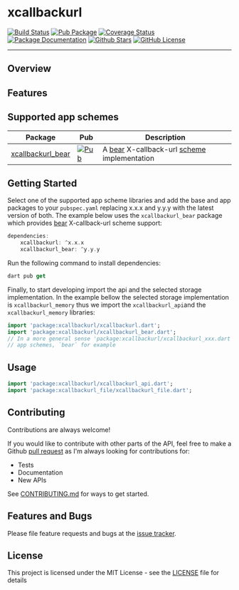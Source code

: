# xcallbackurl

[![Build Status](https://github.com/ivoleitao/xcallbackurl/actions/workflows/dart-ci.yml/badge.svg)](https://github.com/ivoleitao/xcallbackurl/actions/workflows/dart-ci.yml)
[![Pub Package](https://img.shields.io/pub/v/xcallbackurl.svg?style=flat-square)](https://pub.dartlang.org/packages/xcallbackurl)
[![Coverage Status](https://codecov.io/gh/ivoleitao/xcallbackurl/branch/master/graph/badge.svg?token=VusBJYgahl)](https://codecov.io/gh/ivoleitao/xcallbackurl)
[![Package Documentation](https://img.shields.io/badge/doc-xcallbackurl-blue.svg)](https://www.dartdocs.org/documentation/xcallbackurl/latest)
[![Github Stars](https://img.shields.io/github/stars/ivoleitao/xcallbackurl.svg)](https://github.com/ivoleitao/xcallbackurl)
[![GitHub License](https://img.shields.io/badge/license-MIT-yellow.svg)](https://opensource.org/licenses/MIT)

---

## Overview

## Features

## Supported app schemes

|Package|Pub|Description|
|-------|---|-----------|
|[xcallbackurl_bear](https://github.com/ivoleitao/xcallbackurl/tree/develop/packages/xcallbackurl_bear)|[![Pub](https://img.shields.io/pub/v/xcallbackurl_bear.svg?style=flat-square)](https://pub.dartlang.org/packages/xcallbackurl_bear)|A [bear](https://bear.app/) X-callback-url [scheme](https://bear.app/faq/X-callback-url%20Scheme%20documentation/) implementation|

## Getting Started

Select one of the supported app scheme libraries and add the base and app packages to your `pubspec.yaml` replacing x.x.x and y.y.y with the latest version of both. The example below uses the `xcallbackurl_bear` package which provides [bear](https://bear.app/) X-callback-url scheme support:

```dart
dependencies:
    xcallbackurl: ^x.x.x
    xcallbackurl_bear: ^y.y.y
```

Run the following command to install dependencies:

```dart
dart pub get
```

Finally, to start developing import the api and the selected storage implementation. In the example bellow the selected storage implementation is `xcallbackurl_memory` thus we import the `xcallbackurl_api`and the `xcallbackurl_memory` libraries:

```dart
import 'package:xcallbackurl/xcallbackurl.dart';
import 'package:xcallbackurl/xcallbackurl_bear.dart';
// In a more general sense 'package:xcallbackurl/xcallbackurl_xxx.dart' where xxx is the name of the
// app schemes, `bear` for example
```

## Usage


```dart
import 'package:xcallbackurl/xcallbackurl_api.dart';
import 'package:xcallbackurl_file/xcallbackurl_file.dart';
```
## Contributing

Contributions are always welcome!

If you would like to contribute with other parts of the API, feel free to make a Github [pull request](https://github.com/ivoleitao/xcallbackurl/pulls) as I'm always looking for contributions for:
* Tests
* Documentation
* New APIs

See [CONTRIBUTING.md](https://github.com/ivoleitao/xcallbackurl/blob/develop/CONTRIBUTING.md) for ways to get started.

## Features and Bugs

Please file feature requests and bugs at the [issue tracker][tracker].

[tracker]: https://github.com/ivoleitao/xcallbackurl/issues/new

## License

This project is licensed under the MIT License - see the [LICENSE](https://github.com/ivoleitao/xcallbackurl/blob/develop/LICENSE) file for details